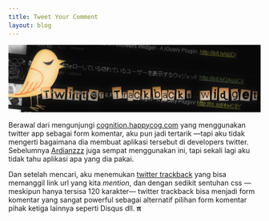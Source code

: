 ```yaml
---
title: Tweet Your Comment
layout: blog
---
```


![moretechtips.net](/img/twitter-trackbacks.jpg)

Berawal dari mengunjungi [cognition.happycog.com](http://cognition.happycog.com/) yang menggunakan twitter app sebagai form komentar, aku pun jadi tertarik &mdash;tapi aku tidak mengerti bagaimana dia membuat aplikasi tersebut di developers twitter. Sebelumnya [Ardianzzz](http://ardianzzz.heroku.com) juga sempat menggunakan ini, tapi sekali lagi aku tidak tahu aplikasi apa yang dia pakai.

Dan setelah mencari, aku menemukan [twitter trackback](http://www.moretechtips.net/2009/11/twitter-trackbacks-widget-jquery-plugin.html) yang bisa memanggil link url yang kita _mention_, dan dengan sedikit sentuhan css &mdash;meskipun hanya tersisa 120 karakter&mdash; twitter trackback bisa menjadi form komentar yang sangat powerful sebagai alternatif pilihan form komentar pihak ketiga lainnya seperti Disqus dll. __&#x3C0;__